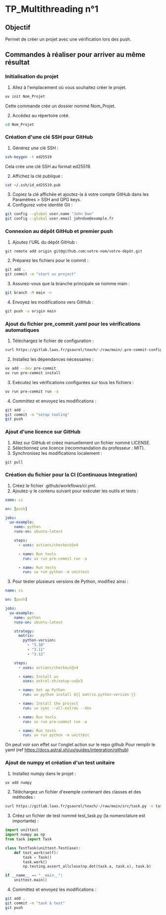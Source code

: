 # TP_Multithreading n°1

## Objectif

Permet de créer un projet avec une vérification lors des push.

## Commandes à réaliser pour arriver au même résultat

### Initialisation du projet

1. Allez à l'emplacement où vous souhaitez créer le projet.

```bash
uv init Nom_Projet
```

Cette commande crée un dossier nommé Nom_Projet.

2. Accédez au répertoire créé.

```bash
cd Nom_Projet
```

### Création d'une clé SSH pour GitHub

1. Générez une clé SSH :

```bash
ssh-keygen -t ed25519
```

Cela crée une clé SSH au format ed25519.

2. Affichez la clé publique :

```bash
cat ~/.ssh/id_ed25519.pub
```

3. Copiez la clé affichée et ajoutez-la à votre compte GitHub dans les Paramètres > SSH and GPG keys.
4. Configurez votre identité Git :

```bash
git config --global user.name "John Doe"
git config --global user.email johndoe@example.fr
```

### Connexion au dépôt GitHub et premier push

1. Ajoutez l'URL du dépôt GitHub :

```bash
git remote add origin git@github.com:votre-nom/votre-dépôt.git
```

2. Préparez les fichiers pour le commit :

```bash
git add .
git commit -m "start uv project"
```

3. Assurez-vous que la branche principale se nomme main :

```bash
git branch -M main ->
```

4. Envoyez les modifications vers GitHub :

```bash
git push -u origin main
```

### Ajout du fichier pre_commit.yaml pour les vérifications automatiques

1. Téléchargez le fichier de configuration :

```bash
curl https://gitlab.laas.fr/gsaurel/teach/-/raw/main/.pre-commit-config.yaml -o .pre-commit-config.yaml
```

2. Installez les dépendances nécessaires :

```bash
uv add --dev pre-commit
uv run pre-commit install
```

3. Exécutez les vérifications configurées sur tous les fichiers :

```bash
uv run pre-commit run -a
```

4. Committez et envoyez les modifications :

```bash
git add .
git commit -m "setup tooling"
git push
```

### Ajout d'une licence sur GitHub

1. Allez sur GitHub et créez manuellement un fichier nommé LICENSE.
2. Sélectionnez une licence (recommandation du professeur : MIT).
3. Synchronisez les modifications localement :

```bash
git pull
```

### Création du fichier pour la CI (Continuous Integration)

1. Créez le fichier .github/workflows/ci.yml.
2. Ajoutez-y le contenu suivant pour exécuter les outils et tests :

```yaml
name: ci

on: [push]

jobs:
  uv-example:
    name: python
    runs-on: ubuntu-latest

    steps:
      - uses: actions/checkout@v4

      - name: Run tools
        run: uv run pre-commit run -a

      - name: Run tests
        run: uv run python -m unittest
```

3. Pour tester plusieurs versions de Python, modifiez ainsi :

```yaml
name: ci

on: [push]

jobs:
  uv-example:
    name: python
    runs-on: ubuntu-latest

    strategy:
      matrix:
        python-version:
          - "3.10"
          - "3.11"
          - "3.12"

    steps:
      - uses: actions/checkout@v4

      - name: Install uv
        uses: astral-sh/setup-uv@v3

      - name: Set up Python
        run: uv python install ${{ matrix.python-version }}

      - name: Install the project
        run: uv sync --all-extras --dev

      - name: Run tools
        run: uv run pre-commit run -a

      - name: Run tests
        run: uv run python -m unittest
```

On peut voir son effet sur l'onglet action sur le repo github
Pour remplir le yaml (ref https://docs.astral.sh/uv/guides/integration/github)

### Ajout de numpy et création d'un test unitaire

1. Installez numpy dans le projet :

```bash
uv add numpy
```

2. Téléchargez un fichier d'exemple contenant des classes et des méthodes :

```bash
curl https://gitlab.laas.fr/gsaurel/teach/-/raw/main/src/task.py -o task.py
```

3. Créez un fichier de test nommé test_task.py (la nomenclature est importante) :

```python
import unittest
import numpy as np
from task import Task

class TestTask(unittest.TestCase):
    def test_work(self):
        task = Task()
        task.work()
        np.testing.assert_allclose(np.dot(task.a, task.x), task.b)

if __name__ == "__main__":
    unittest.main()
```

4. Committez et envoyez les modifications :

```bash
git add .
git commit -m "task & test"
git push
```
